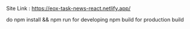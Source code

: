 Site Link : https://eox-task-news-react.netlify.app/

do npm install && npm run for developing
npm build for production build
